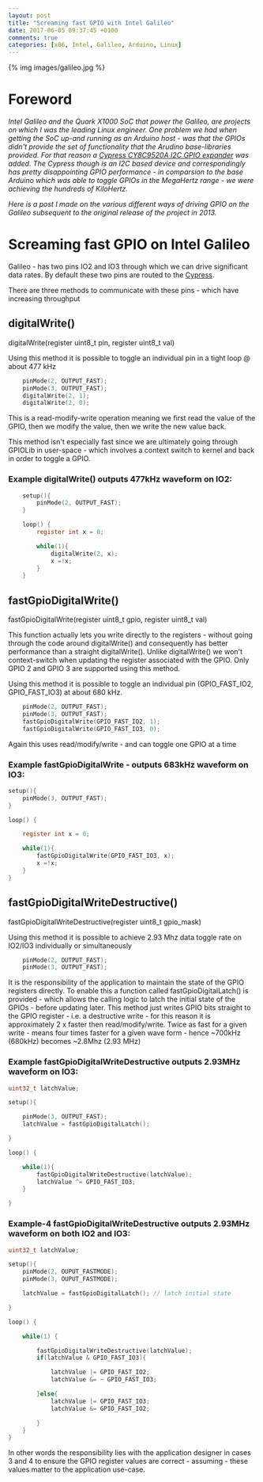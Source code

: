```yaml
---
layout: post
title: "Screaming fast GPIO with Intel Galileo"
date: 2017-06-05 09:37:45 +0100
comments: true
categories: [x86, Intel, Galileo, Arduino, Linux]
---
```

{% img images/galileo.jpg %}

Foreword
========
*Intel Galileo and the Quark X1000 SoC that power the Galileo, are projects on
which I was the leading Linux engineer. One problem we had when getting the SoC
up-and running as an Arduino host - was that the GPIOs didn't provide the set of
functionality that the Arudino base-libraries provided. For that reason a
<a href="http://www.cypress.com/file/37971/download">Cypress CY8C9520A I2C GPIO expander</a>
was added. The Cypress though is an I2C based device and correspondingly has
pretty disappointing GPIO performance - in comparsion to the base Arduino which
was able to toggle GPIOs in the MegaHertz range - we were achieving the hundreds
of KiloHertz.*

*Here is a post I made on the various different ways of driving GPIO on the
Galileo subsequent to the original release of the project in 2013.*

Screaming fast GPIO on Intel Galileo
====================================

Galileo - has two pins IO2 and IO3 through which we can drive significant data rates.
By default these two pins are routed to the <a
href="http://www.cypress.com/file/37971/download">Cypress</a>.


There are three methods to communicate with these pins - which have increasing throughput

digitalWrite()
--------------

digitalWrite(register uint8_t pin, register uint8_t val)

Using this method it is possible to toggle an individual pin in a tight loop @ about 477 kHz
```C
	pinMode(2, OUTPUT_FAST);
	pinMode(3, OUTPUT_FAST);
	digitalWrite(2, 1);
	digitalWrite(2, 0);
```
This is a read-modify-write operation meaning we first read the value of the
GPIO, then we modify the value, then we write the new value back.

This method isn't especially fast since we are ultimately going through GPIOLib
in user-space - which involves a context switch to kernel and back in order to
toggle a GPIO.

### Example digitalWrite() outputs 477kHz waveform on IO2:
```C
	setup(){
		pinMode(2, OUTPUT_FAST);
	}

	loop() {
		register int x = 0;

		while(1){
			digitalWrite(2, x);
			x =!x;
		}
	}
```

fastGpioDigitalWrite()
----------------------

fastGpioDigitalWrite(register uint8_t gpio, register uint8_t val)

This function actually lets you write directly to the registers - without going
through the code around digitalWrite() and consequently has better performance
than a straight digitalWrite(). Unlike digitalWrite() we won't context-switch
when updating the register associated with the GPIO. Only GPIO 2 and GPIO 3 are
supported using this method.

Using this method it is possible to toggle an individual pin (GPIO_FAST_IO2,
GPIO_FAST_IO3) at about 680 kHz.
```C
    pinMode(2, OUTPUT_FAST);
    pinMode(3, OUTPUT_FAST);
    fastGpioDigitalWrite(GPIO_FAST_IO2, 1);
    fastGpioDigitalWrite(GPIO_FAST_IO3, 0);
```
Again this uses read/modify/write - and can toggle one GPIO at a time

### Example fastGpioDigitalWrite - outputs 683kHz waveform on IO3:
```C
setup(){
	pinMode(3, OUTPUT_FAST);
}

loop() {

	register int x = 0;

	while(1){
		fastGpioDigitalWrite(GPIO_FAST_IO3, x);
		x =!x;
	}
}
```

fastGpioDigitalWriteDestructive()
---------------------------------
fastGpioDigitalWriteDestructive(register uint8_t gpio_mask)

Using this method it is possible to achieve 2.93 Mhz data toggle rate on IO2/IO3 individually or simultaneously
```C
    pinMode(2, OUTPUT_FAST);
    pinMode(3, OUTPUT_FAST);
```

It is the responsibility of the application to maintain the state of the GPIO
registers directly. To enable this a function called fastGpioDigitalLatch() is
provided - which allows the calling logic to latch the initial state of the
GPIOs - before updating later. This method just writes GPIO bits straight to the
GPIO register - i.e. a destructive write - for this reason it is approximately 2
x faster then read/modify/write. Twice as fast for a given write - means four
times faster for a given wave form - hence ~700kHz (680kHz) becomes ~2.8Mhz
(2.93 MHz)

### Example fastGpioDigitalWriteDestructive outputs 2.93MHz waveform on IO3:
```C
uint32_t latchValue;

setup(){

	pinMode(3, OUTPUT_FAST);
	latchValue = fastGpioDigitalLatch();

}

loop() {

	while(1){
		fastGpioDigitalWriteDestructive(latchValue);
		latchValue ^= GPIO_FAST_IO3;
	}

}
```

### Example-4 fastGpioDigitalWriteDestructive outputs 2.93MHz waveform on both IO2 and IO3:
``` C
uint32_t latchValue;

setup(){
	pinMode(2, OUPUT_FASTMODE);
	pinMode(3, OUPUT_FASTMODE);

	latchValue = fastGpioDigitalLatch(); // latch initial state

}

loop() {

	while(1) {

		fastGpioDigitalWriteDestructive(latchValue);
		if(latchValue & GPIO_FAST_IO3){

			latchValue |= GPIO_FAST_IO2;
			latchValue &= ~ GPIO_FAST_IO3;

		}else{
			latchValue |= GPIO_FAST_IO3;
			latchValue &= GPIO_FAST_IO2;

		}
	}
}
```
In other words the responsibility lies with the application designer in cases 3
and 4 to ensure the GPIO register values are correct - assuming - these values
matter to the application use-case.
